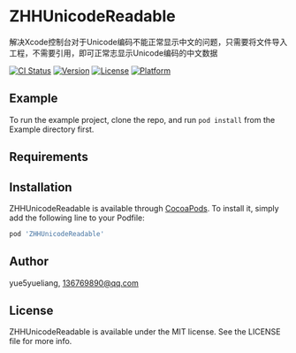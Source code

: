 # ZHHUnicodeReadable
解决Xcode控制台对于Unicode编码不能正常显示中文的问题，只需要将文件导入工程，不需要引用，即可正常志显示Unicode编码的中文数据

[![CI Status](https://img.shields.io/travis/yue5yueliang/ZHHUnicodeReadable.svg?style=flat)](https://travis-ci.org/yue5yueliang/ZHHUnicodeReadable)
[![Version](https://img.shields.io/cocoapods/v/ZHHUnicodeReadable.svg?style=flat)](https://cocoapods.org/pods/ZHHUnicodeReadable)
[![License](https://img.shields.io/cocoapods/l/ZHHUnicodeReadable.svg?style=flat)](https://cocoapods.org/pods/ZHHUnicodeReadable)
[![Platform](https://img.shields.io/cocoapods/p/ZHHUnicodeReadable.svg?style=flat)](https://cocoapods.org/pods/ZHHUnicodeReadable)

## Example

To run the example project, clone the repo, and run `pod install` from the Example directory first.

## Requirements

## Installation

ZHHUnicodeReadable is available through [CocoaPods](https://cocoapods.org). To install
it, simply add the following line to your Podfile:

```ruby
pod 'ZHHUnicodeReadable'
```

## Author

yue5yueliang, 136769890@qq.com

## License

ZHHUnicodeReadable is available under the MIT license. See the LICENSE file for more info.
